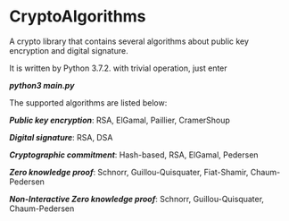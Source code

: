# CryptoAlgorithms
A crypto library that contains several algorithms about public key encryption and digital signature.

It is written by Python 3.7.2. with trivial operation, just enter

***python3 main.py***

The supported algorithms are listed below:

***Public key encryption***: RSA, ElGamal, Paillier, CramerShoup

***Digital signature***: RSA, DSA

***Cryptographic commitment***: Hash-based, RSA, ElGamal, Pedersen

***Zero knowledge proof***: Schnorr, Guillou-Quisquater,  Fiat-Shamir, Chaum-Pedersen

***Non-Interactive Zero knowledge proof***: Schnorr, Guillou-Quisquater, Chaum-Pedersen